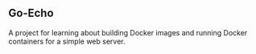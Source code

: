 ## Go-Echo

A project for learning about building Docker images and running Docker containers for a simple web server.

